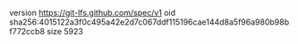 version https://git-lfs.github.com/spec/v1
oid sha256:4015122a3f0c495a42e2d7c067ddf115196cae144d8a5f96a980b98bf772ccb8
size 5923
